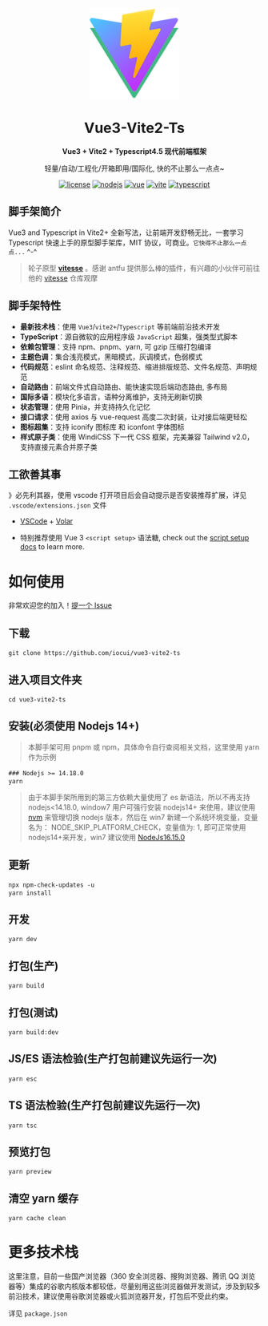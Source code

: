 <div align="center">
    <img width="180px" height="180px" src="./src/assets/logo.png" />
    <h1>Vue3-Vite2-Ts</h1>
    <b>Vue3 + Vite2 + Typescript4.5 现代前端框架</b>
    <p>轻量/自动/工程化/开箱即用/国际化, 快的不止那么一点点~</p>
</div>

<div align="center">

[![license](https://img.shields.io/badge/license-MIT-green.svg)](./LICENSE) [![nodejs](https://img.shields.io/badge/nodejs-14+-grass?logo=v-art)](https://registry.npmmirror.com/binary.html?path=node/v16.15.0/) [![vue](https://img.shields.io/badge/vue-3+-grass?logo=v-art)](https://v3.cn.vuejs.org/) [![vite](https://img.shields.io/badge/vite-2+-a652fe?logo=vite&logoColor=ffbc14)](https://cn.vitejs.dev/) [![typescript](https://img.shields.io/badge/typescript-4.5+-3178c6?logo=typescript&logoColor=white)](https://www.typescriptlang.org/zh/)

</div>

## 脚手架简介

Vue3 and Typescript in Vite2+ 全新写法，让前端开发舒畅无比，一套学习 Typescript 快速上手的原型脚手架库，MIT 协议，可商业。`它快得不止那么一点点...` ^-^

> 轮子原型 **[vitesse](https://github.com/antfu/vitesse)** 。感谢 antfu 提供那么棒的插件，有兴趣的小伙伴可前往他的 [vitesse](https://github.com/antfu/vitesse) 仓库观摩

## 脚手架特性

- **最新技术栈**：使用 `Vue3`/`vite2+`/`Typescript` 等前端前沿技术开发
- **TypeScript**：源自微软的应用程序级 `JavaScript` 超集，强类型式脚本
- **依赖包管理**：支持 npm、pnpm、yarn, 可 gzip 压缩打包编译
- **主题色调**：集合浅亮模式，黑暗模式，灰调模式，色弱模式
- **代码规范**：eslint 命名规范、注释规范、缩进排版规范、文件名规范、声明规范
- **自动路由**：前端文件式自动路由、能快速实现后端动态路由, 多布局
- **国际多语**：模块化多语言，语种分离维护，支持无刷新切换
- **状态管理**：使用 Pinia，并支持持久化记忆
- **接口请求**：使用 axios 与 vue-request 高度二次封装，让对接后端更轻松
- **图标超集**：支持 iconify 图标库 和 iconfont 字体图标
- **样式原子类**：使用 WindiCSS 下一代 CSS 框架，完美兼容 Tailwind v2.0，支持直接元素合并原子类

## 工欲善其事

》必先利其器，使用 vscode 打开项目后会自动提示是否安装推荐扩展，详见 `.vscode/extensions.json` 文件

- [VSCode](https://code.visualstudio.com/) + [Volar](https://marketplace.visualstudio.com/items?itemName=MisterJ.vue-volar-extention-pack)

- 特别推荐使用 Vue 3 `<script setup>` 语法糖, check out the [script setup docs](https://v3.vuejs.org/api/sfc-script-setup.html#sfc-script-setup) to learn more.

# 如何使用

非常欢迎您的加入！[提一个 Issue](https://github.com/iocui/vue3-vite2-ts/issues)

## 下载

```
git clone https://github.com/iocui/vue3-vite2-ts
```

## 进入项目文件夹

```
cd vue3-vite2-ts
```

## 安装(必须使用 Nodejs 14+)

> 本脚手架可用 pnpm 或 npm，具体命令自行查阅相关文档，这里使用 yarn 作为示例

```
### Nodejs >= 14.18.0
yarn
```

> 由于本脚手架所用到的第三方依赖大量使用了 es 新语法，所以不再支持 nodejs<14.18.0, window7 用户可强行安装 nodejs14+ 来使用，建议使用 [nvm](https://github.com/coreybutler/nvm-windows/releases) 来管理切换 nodejs 版本，然后在 win7 新建一个系统环境变量，变量名为： NODE_SKIP_PLATFORM_CHECK，变量值为: 1, 即可正常使用 nodejs14+来开发，win7 建议使用 [NodeJs16.15.0](https://registry.npmmirror.com/binary.html?path=node/v16.15.0/)

## 更新

```
npx npm-check-updates -u
yarn install
```

## 开发

```
yarn dev
```

## 打包(生产)

```
yarn build
```

## 打包(测试)

```
yarn build:dev
```

## JS/ES 语法检验(生产打包前建议先运行一次)

```
yarn esc
```

## TS 语法检验(生产打包前建议先运行一次)

```
yarn tsc
```

## 预览打包

```
yarn preview
```

## 清空 yarn 缓存

```
yarn cache clean
```

# 更多技术栈

这里注意，目前一些国产浏览器（360 安全浏览器、搜狗浏览器、腾讯 QQ 浏览器等）集成的谷歌内核版本都较低，尽量别用这些浏览器做开发测试，涉及到较多前沿技术，建议使用谷歌浏览器或火狐浏览器开发，打包后不受此约束。

详见 `package.json`
